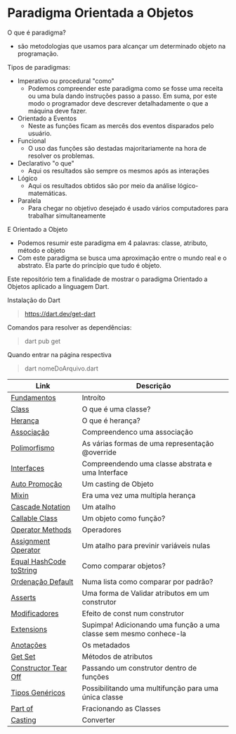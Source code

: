 # Paradigma Orientada a Objetos

O que é paradigma?
- são metodologias que usamos para alcançar um determinado objeto na programação.

Tipos de paradigmas:
- Imperativo ou procedural "como"
  - Podemos compreender este paradigma como se fosse uma receita ou uma bula dando instruções passo a passo. Em suma, por este modo o programador deve descrever detalhadamente o que a máquina deve fazer.
- Orientado a Eventos
  - Neste as funções ficam as mercês dos eventos disparados pelo usuário.
- Funcional
  - O uso das funções são destadas majoritariamente na hora de resolver os problemas.
- Declarativo "o que"
  - Aqui os resultados são sempre os mesmos após as interações
- Lógico
  - Aqui os resultados obtidos são por meio da análise lógico-matemáticas.
- Paralela
  - Para chegar no objetivo desejado é usado vários computadores para trabalhar simultaneamente

E Orientado a Objeto
- Podemos resumir este paradigma em 4 palavras: classe, atributo, método e objeto
- Com este paradigma se busca uma aproximação entre o mundo real e o abstrato. Ela parte do princípio que tudo é objeto.


Este repositório tem a finalidade de mostrar o paradigma Orientado a Objetos aplicado a linguagem Dart.



Instalação do Dart
> https://dart.dev/get-dart

Comandos para resolver as dependências:
> dart pub get

Quando entrar na página respectiva
> dart nomeDoArquivo.dart



| Link | Descrição |
| ------- | -------- |
| [Fundamentos] | Introíto |
| [Class] | O que é uma classe? |
| [Herança] | O que é herança? |
| [Associação] | Compreendenco uma associação |
| [Polimorfismo] | As várias formas de uma representação  @override |
| [Interfaces] | Compreendendo uma classe abstrata e uma Interface |
| [Auto Promoção] | Um casting de Objeto |
| [Mixin] | Era uma vez uma multipla herança |
| [Cascade Notation] | Um atalho |
| [Callable Class] | Um objeto como função? |
| [Operator Methods] | Operadores |
| [Assignment Operator] | Um atalho para previnir variáveis nulas |
| [Equal HashCode toString] | Como comparar objetos? |
| [Ordenação Default] | Numa lista como comparar por padrão? |
| [Asserts] | Uma forma de Validar atributos em um construtor |
| [Modificadores] | Efeito de const num construtor |
| [Extensions] | Supimpa! Adicionando uma função a uma classe sem mesmo conhece-la |
| [Anotações] | Os metadados |
| [Get Set] | Métodos de atributos |
| [Constructor Tear Off] | Passando um construtor dentro de funções |
| [Tipos Genéricos] | Possibilitando uma multifunção para uma única classe |
| [Part of] | Fracionando as Classes  |
| [Casting] | Converter |



[Fundamentos]: <https://github.com/jcarloscody/dart_POO/tree/main/lib/1-fundamentos>
[Class]: <https://github.com/jcarloscody/dart_POO/tree/main/lib/2-class>
[Herança]: <https://github.com/jcarloscody/dart_POO/tree/main/lib/3-heranca>
[Associação]: <https://github.com/jcarloscody/dart_POO/tree/main/lib/4-associacao>
[Polimorfismo]: <https://github.com/jcarloscody/dart_POO/tree/main/lib/5-polimorfismo>
[Interfaces]: <https://github.com/jcarloscody/dart_POO/tree/main/lib/6-interfaces>
[Auto Promoção]: <https://github.com/jcarloscody/dart_POO/tree/main/lib/7-auto_promocao>
[Mixin]: <https://github.com/jcarloscody/dart_POO/tree/main/lib/8-mixin>
[Cascade Notation]: <https://github.com/jcarloscody/dart_POO/tree/main/lib/9-cascade_notation>
[Callable Class]: <https://github.com/jcarloscody/dart_POO/tree/main/lib/10-callable_class>
[Operator Methods]: <https://github.com/jcarloscody/dart_POO/tree/main/lib/11-operator_methods>
[Assignment Operator]: <https://github.com/jcarloscody/dart_POO/tree/main/lib/12-assignment_operatos>
[Equal HashCode toString]: <https://github.com/jcarloscody/dart_POO/tree/main/lib/13-equal_hashCode_toString>
[Ordenação Default]: <https://github.com/jcarloscody/dart_POO/tree/main/lib/14-ordenacao_default>
[Asserts]: <https://github.com/jcarloscody/dart_POO/tree/main/lib/15-asserts>
[Modificadores]: <https://github.com/jcarloscody/dart_POO/tree/main/lib/16-modificadores>
[Extensions]: <https://github.com/jcarloscody/dart_POO/tree/main/lib/17-extensions>
[Anotações]: <https://github.com/jcarloscody/dart_POO/tree/main/lib/18-anotacoes>
[Get Set]: <https://github.com/jcarloscody/dart_POO/tree/main/lib/19-getSet>
[Constructor Tear Off]: <https://github.com/jcarloscody/dart_POO/tree/main/lib/20-constructor-tear-off>
[Tipos Genéricos]: <https://github.com/jcarloscody/dart_POO/tree/main/lib/21-tipos_genericos>
[Part of]: <https://github.com/jcarloscody/dart_POO/tree/main/lib/22-part_of>
[Casting]: <https://github.com/jcarloscody/dart_POO/tree/main/lib/23-conversoes>